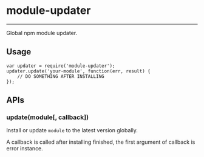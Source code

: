 # module-updater

---

Global npm module updater.

## Usage

```
var updater = require('module-updater');
updater.update('your-module', function(err, result) {
    // DO SOMETHING AFTER INSTALLING
});
```

## APIs

### update(module[, callback])

Install or update `module` to the latest version globally.

A callback is called after installing finished, the first argument of callback is error instance.
